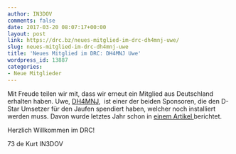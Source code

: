```yaml
---
author: IN3DOV
comments: false
date: 2017-03-20 08:07:17+00:00
layout: post
link: https://drc.bz/neues-mitglied-im-drc-dh4mnj-uwe/
slug: neues-mitglied-im-drc-dh4mnj-uwe
title: 'Neues Mitglied im DRC: DH4MNJ Uwe'
wordpress_id: 13887
categories:
- Neue Mitglieder
---
```


Mit Freude teilen wir mit, dass wir erneut ein Mitglied aus Deutschland erhalten haben. Uwe, [DH4MNJ](http://qrzcq.com/call/DH4MNJ),  ist einer der beiden Sponsoren, die den D-Star Umsetzer für den Jaufen spendiert haben, welcher noch installiert werden muss. Davon wurde letztes Jahr schon in [einem Artikel ](https://drc.bz/ausflug-zu-unseren-funkfreunden-nach-suedtirol/)berichtet.

Herzlich Willkommen im DRC!

73 de Kurt IN3DOV

